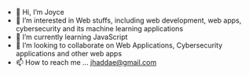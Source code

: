 - 👋 Hi, I’m Joyce
- 👀 I’m interested in Web stuffs, including web development, web apps, cybersecurity and its machine learning applications
- 🌱 I’m currently learning JavaScript
- 💞️ I’m looking to collaborate on Web Applications, Cybersecurity applications and other web apps
- 📫 How to reach me ... jhaddae@gmail.com

<!---
Mshoese/Mshoese is a ✨ special ✨ repository because its `README.md` (this file) appears on your GitHub profile.
You can click the Preview link to take a look at your changes.
--->
